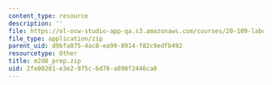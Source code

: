 ```yaml
---
content_type: resource
description: ''
file: https://ol-ocw-studio-app-qa.s3.amazonaws.com/courses/20-109-laboratory-fundamentals-in-biological-engineering-spring-2010/2fe00281e3e2975c6d76a898f2446ca0_m2d8_prep.zip
file_type: application/zip
parent_uid: d9bfa075-4ac8-ea99-8914-f82c9edfb492
resourcetype: Other
title: m2d8_prep.zip
uid: 2fe00281-e3e2-975c-6d76-a898f2446ca0
---
```

